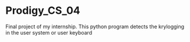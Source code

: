# Prodigy_CS_04
Final project of my internship. This python program detects the krylogging in the user system or user keyboard
